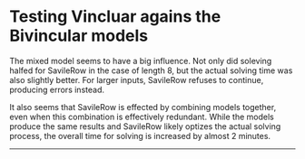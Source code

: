 # Testing Vincluar agains the Bivincular models

The mixed model seems to have a big influence. Not only did soleving halfed for
SavileRow in the case of length 8, but the actual solving time was also slightly
better. For larger inputs, SavileRow refuses to continue, producing errors
instead.

It also seems that SavileRow is effected by combining models together, even when
this combination is effectively redundant. While the models produce the same
results and SavileRow likely optizes the actual solving process, the overall
time for solving is increased by almost 2 minutes.

---
